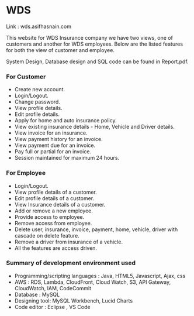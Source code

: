 # WDS
Link : wds.asifhasnain.com

This website for WDS Insurance company we have two views, one of customers and another for WDS employees. Below are the listed features for both the view of customer and employee. 

System Design, Database design and SQL code can be found in Report.pdf.

### For Customer
* Create new account.
* Login/Logout.
* Change password.
* View profile details.
* Edit profile details.
* Apply for home and auto insurance policy.
* View existing insurance details - Home, Vehicle and Driver details.
* View invoice for an insurance.
* View payment history for an invoice.
* View payment due for an invoice.
* Pay full or partial for an invoice.
* Session maintained for maximum 24 hours.

### For Employee
* Login/Logout.
* View profile details of a customer.
* Edit profile details of a customer.
* View Insurance details of a customer.
* Add or remove a new employee.
* Provide access to employee.
* Remove access from employee.
* Delete user, insurance, invoice, payment, home, vehicle, driver with cascade on delete feature.
* Remove a driver from insurance of a vehicle.
* All the features are access driven.

### Summary of development environment used
* Programming/scripting languages : Java, HTML5, Javascript, Ajax, css
* AWS :  RDS, Lambda, CloudFront, Cloud Watch, S3, API Gateway, CloudWatch, IAM, CodeCommit
* Database : MySQL
* Designing tool: MySQL Workbench, Lucid Charts
* Code editor : Eclipse , VS Code